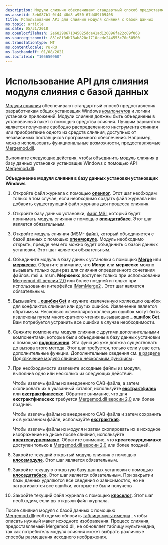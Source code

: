 ```yaml
---
description: Модули слияния обеспечивают стандартный способ предоставления разработчикам общих установщик Windows компонентов и логики установки приложений.
ms.assetid: 3eb087b1-0f44-40d8-a950-67d489f09408
title: Использование API для слияния модуля слияния с базой данных
ms.topic: article
ms.date: 05/31/2018
ms.openlocfilehash: 2e68298671045825dda41ad120896fa22c89f068
ms.sourcegitcommit: 831e8f3db78ab820e1710cede244553c70e50500
ms.translationtype: MT
ms.contentlocale: ru-RU
ms.lasthandoff: 01/08/2021
ms.locfileid: "105650960"
---
```

# <a name="using-the-api-to-merge-a-merge-module-into-a-database"></a>Использование API для слияния модуля слияния с базой данных

[Модули слияния](merge-modules.md) обеспечивают стандартный способ предоставления разработчикам общих установщик Windows [*компонентов*](c-gly.md) и логики установки приложений. Модули слияния должны быть объединены в установочный пакет с помощью средства слияния. Лучшим вариантом является получение свободно распределенного инструмента слияния или приобретение одного из средств слияния, доступных от независимых поставщиков программного обеспечения. Например, можно использовать функциональные возможности, предоставляемые [Mergemod.dll](merge-module-automation.md).

Выполните следующие действия, чтобы объединить модуль слияния в базу данных установки установщик Windows с помощью API [Mergemod.dll](merge-module-automation.md).

**Объединение модуля слияния в базу данных установки установщик Windows**

1.  Откройте файл журнала с помощью [**опенлог**](/windows/win32/api/mergemod/nf-mergemod-imsmmerge-openlog). Этот шаг необходим только в том случае, если необходимо создать файл журнала или добавить существующий файл журнала для процесса слияния.
2.  Откройте базу данных установки, [файл MSI](windows-installer-file-extensions.md), который будет принимать модуль слияния с помощью [**опендатабасе**](/windows/win32/api/mergemod/nf-mergemod-imsmmerge-opendatabase). Этот шаг является обязательным.
3.  Откройте модуль слияния (MSM- [файл](windows-installer-file-extensions.md)), который объединяется с базой данных с помощью [**опенмодуле**](/windows/win32/api/mergemod/nf-mergemod-imsmmerge-openmodule). Модуль необходимо открыть, прежде чем его можно будет объединить с базой данных установки. Этот шаг является обязательным.
4.  Объедините модуль в базу данных установки с помощью [**Merge**](/windows/win32/api/mergemod/nf-mergemod-imsmmerge-merge) или [**мержеекс**](/windows/desktop/api/Mergemod/nf-mergemod-imsmmerge2-mergeex). Обратите внимание, что **Merge** или **мержеекс** можно вызывать только один раз для слияния определенного сочетания файлов. msi и. msm. **Мержеекс** доступен только при использовании [Mergemod.dll версии 2,0](merge-module-automation.md) или более поздней и только при использовании интерфейса [IMsmMerge2](/windows/desktop/api/Mergemod/nn-mergemod-imsmmerge2) . Этот шаг является обязательным.
5.  Вызывайте [**\_ ошибки Get**](/windows/win32/api/mergemod/nf-mergemod-imsmmerge-get_errors) и изучите извлеченную коллекцию ошибок для конфликтов слияния или других ошибок. Извлечение является обратимым. Несколько экземпляров коллекции ошибок могут быть извлечены путем многократного чтения вызывающих **\_ ошибок Get**. Вам потребуется устранить все ошибки в случае необходимости.
6.  Свяжите компоненты модуля слияния с другими дополнительными компонентами, которые были объединены в базу данных установки с помощью [**подключения**](/windows/win32/api/mergemod/nf-mergemod-imsmmerge-connect). Эта функция уже должна существовать до вызова этого метода. Этот шаг требуется, только если у вас есть дополнительные функции. Дополнительные сведения см. [в разделе Подключение модуля слияния к нескольким функциям](connecting-a-merge-module-to-multiple-features.md) .
7.  При необходимости извлеките исходные файлы из модуля, выполнив одно или несколько из следующих действий.

    Чтобы извлечь файлы из внедренного CAB-файла, а затем скопировать их в указанный каталог, используйте [**екстрактфилес**](/windows/win32/api/mergemod/nf-mergemod-imsmmerge-extractfiles) или [**екстрактфилесекс**](/windows/desktop/api/Mergemod/nf-mergemod-imsmmerge2-extractfilesex). Обратите внимание, что для **екстрактфилесекс** требуется [Mergemod.dll версии 2,0](merge-module-automation.md) или более поздней.

    Чтобы извлечь файлы из внедренного CAB-файла и затем сохранить их в указанном файле, используйте [**екстракткаб**](/windows/win32/api/mergemod/nf-mergemod-imsmmerge-extractcab).

    Чтобы извлечь файлы из модуля и затем скопировать их в исходное изображение на диске после слияния, используйте [**креатесаурцеимаже**](/windows/desktop/api/Mergemod/nf-mergemod-imsmmerge2-createsourceimage). Обратите внимание, что **креатесаурцеимаже** доступен только в [Mergemod.dll версии 2,0](merge-module-automation.md) или более поздней.

8.  Закройте текущий открытый модуль слияния с помощью [**клосемодуле**](/windows/win32/api/mergemod/nf-mergemod-imsmmerge-closemodule). Этот шаг является обязательным.
9.  Закройте текущую открытую базу данных установки с помощью [**клоседатабасе**](/windows/win32/api/mergemod/nf-mergemod-imsmmerge-closedatabase). Этот шаг является обязательным. При закрытии базы данных удаляются все сведения о зависимостях, но не затрагиваются все ошибки, которые не были получены.
10. Закройте текущий файл журнала с помощью [**клоселог**](/windows/win32/api/mergemod/nf-mergemod-imsmmerge-closelog). Этот шаг необходим, если вы открыли файл журнала.

После слияния модуля с базой данных с помощью [Mergemod.dll](merge-module-automation.md)необходимо обновить [таблицу мультимедиа](media-table.md) , чтобы описать нужный макет исходного изображения. Процесс слияния, предоставляемый Mergemod.dll, не обновляет таблицу мультимедиа, так как потребитель модуля слияния может выбрать различные способы размещения исходного изображения.

 

 

